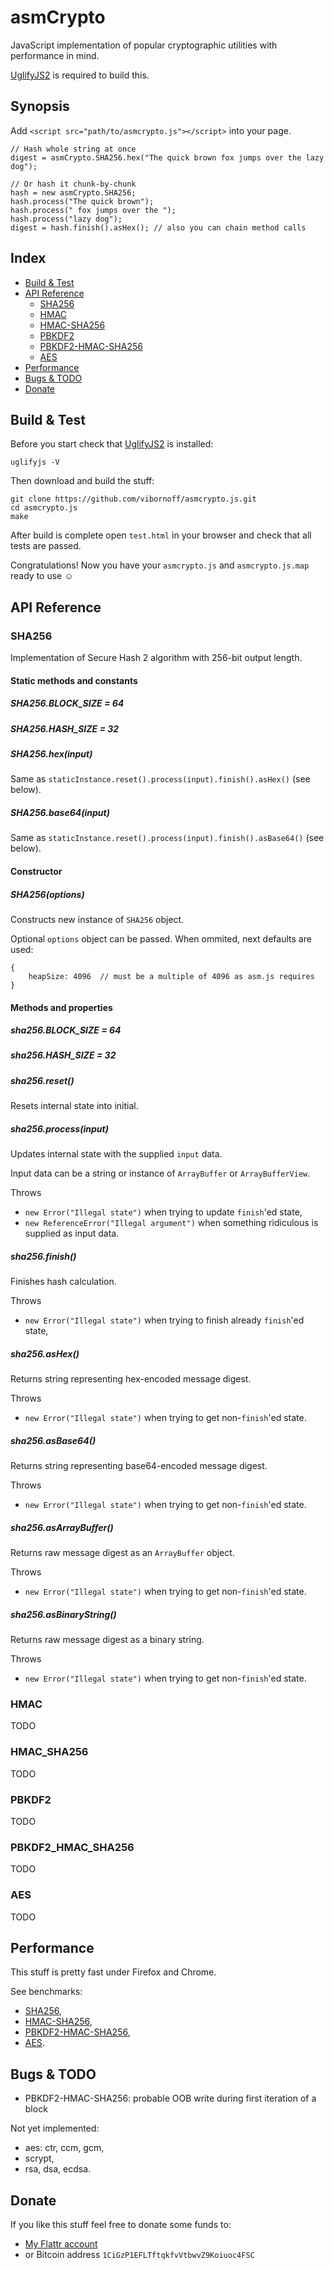 asmCrypto
=========

JavaScript implementation of popular cryptographic utilities with performance in mind.

[UglifyJS2](https://github.com/mishoo/UglifyJS2) is required to build this.

Synopsis
--------

Add `<script src="path/to/asmcrypto.js"></script>` into your page.

    // Hash whole string at once
    digest = asmCrypto.SHA256.hex("The quick brown fox jumps over the lazy dog");

    // Or hash it chunk-by-chunk
    hash = new asmCrypto.SHA256;
    hash.process("The quick brown");
    hash.process(" fox jumps over the ");
    hash.process("lazy dog");
    digest = hash.finish().asHex(); // also you can chain method calls

Index
-----

* [Build & Test](#build--test)
* [API Reference](#api-reference)
    * [SHA256](#sha256)
    * [HMAC](#hmac)
    * [HMAC-SHA256](#hmac_sha256)
    * [PBKDF2](#pbkdf2)
    * [PBKDF2-HMAC-SHA256](#pbkdf2_hmac_sha256)
    * [AES](#aes)
* [Performance](#performance)
* [Bugs & TODO](#bugs--todo)
* [Donate](#donate)

Build & Test
------------

Before you start check that [UglifyJS2](https://github.com/mishoo/UglifyJS2) is installed:

    uglifyjs -V

Then download and build the stuff:

    git clone https://github.com/vibornoff/asmcrypto.js.git
    cd asmcrypto.js
    make

After build is complete open `test.html` in your browser and check that all tests are passed.

Congratulations! Now you have your `asmcrypto.js` and `asmcrypto.js.map` ready to use ☺

API Reference
-------------

### SHA256

Implementation of Secure Hash 2 algorithm with 256-bit output length.

#### Static methods and constants

##### SHA256.BLOCK_SIZE = 64

##### SHA256.HASH_SIZE = 32

##### SHA256.hex(input)

Same as `staticInstance.reset().process(input).finish().asHex()` (see below).

##### SHA256.base64(input)

Same as `staticInstance.reset().process(input).finish().asBase64()` (see below).

#### Constructor

##### SHA256(options)

Constructs new instance of `SHA256` object.

Optional `options` object can be passed. When ommited, next defaults are used:

    {
        heapSize: 4096  // must be a multiple of 4096 as asm.js requires
    }

#### Methods and properties

##### sha256.BLOCK_SIZE = 64

##### sha256.HASH_SIZE = 32

##### sha256.reset()

Resets internal state into initial.

##### sha256.process(input)

Updates internal state with the supplied `input` data.

Input data can be a string or instance of `ArrayBuffer` or `ArrayBufferView`.

Throws
* `new Error("Illegal state")` when trying to update `finish`'ed state,
* `new ReferenceError("Illegal argument")` when something ridiculous is supplied as input data.

##### sha256.finish()

Finishes hash calculation.

Throws
* `new Error("Illegal state")` when trying to finish already `finish`'ed state,

##### sha256.asHex()

Returns string representing hex-encoded message digest.

Throws
* `new Error("Illegal state")` when trying to get non-`finish`'ed state.

##### sha256.asBase64()

Returns string representing base64-encoded message digest.

Throws
* `new Error("Illegal state")` when trying to get non-`finish`'ed state.

##### sha256.asArrayBuffer()

Returns raw message digest as an `ArrayBuffer` object.

Throws
* `new Error("Illegal state")` when trying to get non-`finish`'ed state.

##### sha256.asBinaryString()

Returns raw message digest as a binary string.

Throws
* `new Error("Illegal state")` when trying to get non-`finish`'ed state.

### HMAC

TODO

### HMAC_SHA256

TODO

### PBKDF2

TODO

### PBKDF2_HMAC_SHA256

TODO

### AES

TODO

Performance
-----------

This stuff is pretty fast under Firefox and Chrome.

See benchmarks:
* [SHA256](http://jsperf.com/sha256/30),
* [HMAC-SHA256](http://jsperf.com/hmac-sha256/1),
* [PBKDF2-HMAC-SHA256](http://jsperf.com/pbkdf2-hmac-sha256/2),
* [AES](http://jsperf.com/aes).

Bugs & TODO
-----------

* PBKDF2-HMAC-SHA256: probable OOB write during first iteration of a block

Not yet implemented:
* aes: ctr, ccm, gcm,
* scrypt,
* rsa, dsa, ecdsa.

Donate
------

If you like this stuff feel free to donate some funds to:
* [My Flattr account](https://flattr.com/submit/auto?user_id=vibornoff&url=https%3A%2F%2Fgithub.com%2Fvibornoff%2Fasmcrypto.js&title=asmCrypto.js&language=en_US&&category=software)
* or Bitcoin address `1CiGzP1EFLTftqkfvVtbwvZ9Koiuoc4FSC`
